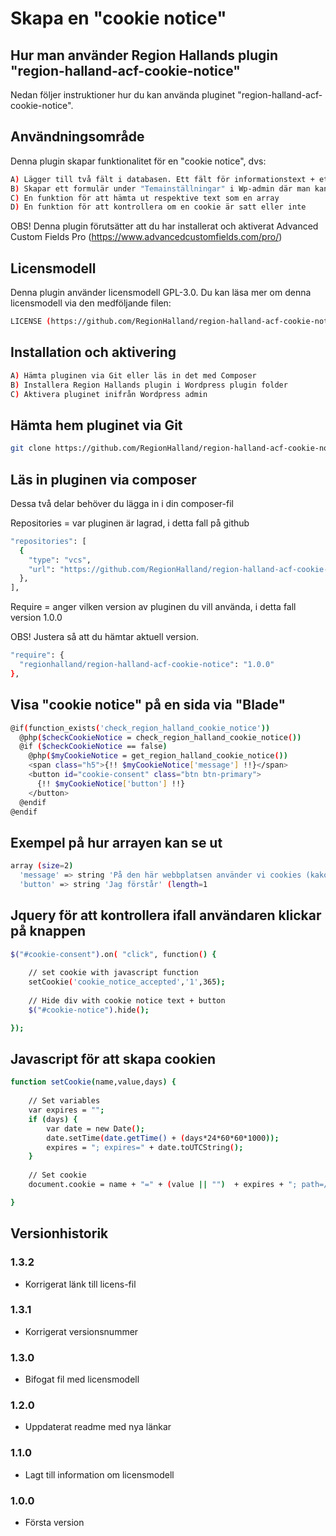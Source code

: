 # Skapa en "cookie notice"

## Hur man använder Region Hallands plugin "region-halland-acf-cookie-notice"

Nedan följer instruktioner hur du kan använda pluginet "region-halland-acf-cookie-notice".


## Användningsområde

Denna plugin skapar funktionalitet för en "cookie notice", dvs:

```sh
A) Lägger till två fält i databasen. Ett fält för informationstext + ett fält för knapptext
B) Skapar ett formulär under "Temainställningar" i Wp-admin där man kan editera texterna
C) En funktion för att hämta ut respektive text som en array
D) En funktion för att kontrollera om en cookie är satt eller inte
```

OBS! Denna plugin förutsätter att du har installerat och aktiverat Advanced Custom Fields Pro (https://www.advancedcustomfields.com/pro/)


## Licensmodell

Denna plugin använder licensmodell GPL-3.0. Du kan läsa mer om denna licensmodell via den medföljande filen:
```sh
LICENSE (https://github.com/RegionHalland/region-halland-acf-cookie-notice/blob/master/LICENSE)
```


## Installation och aktivering

```sh
A) Hämta pluginen via Git eller läs in det med Composer
B) Installera Region Hallands plugin i Wordpress plugin folder
C) Aktivera pluginet inifrån Wordpress admin
```


## Hämta hem pluginet via Git

```sh
git clone https://github.com/RegionHalland/region-halland-acf-cookie-notice.git
```


## Läs in pluginen via composer

Dessa två delar behöver du lägga in i din composer-fil

Repositories = var pluginen är lagrad, i detta fall på github

```sh
"repositories": [
  {
    "type": "vcs",
    "url": "https://github.com/RegionHalland/region-halland-acf-cookie-notice.git"
  },
],
```
Require = anger vilken version av pluginen du vill använda, i detta fall version 1.0.0

OBS! Justera så att du hämtar aktuell version.

```sh
"require": {
  "regionhalland/region-halland-acf-cookie-notice": "1.0.0"
},
```


## Visa "cookie notice" på en sida via "Blade"

```sh
@if(function_exists('check_region_halland_cookie_notice'))
  @php($checkCookieNotice = check_region_halland_cookie_notice())
  @if ($checkCookieNotice == false)
    @php($myCookieNotice = get_region_halland_cookie_notice())  
    <span class="h5">{!! $myCookieNotice['message'] !!}</span>
    <button id="cookie-consent" class="btn btn-primary">
      {!! $myCookieNotice['button'] !!}
    </button>
  @endif
@endif
```


## Exempel på hur arrayen kan se ut

```sh
array (size=2)
  'message' => string 'På den här webbplatsen använder vi cookies (kakor) för att webbplatsen ska fungera på ett bra sätt för dig. Genom att klicka vidare eller på ”Jag förstår” godkänner du att vi använder cookies.' (length=208)
  'button' => string 'Jag förstår' (length=1
```


## Jquery för att kontrollera ifall användaren klickar på knappen

```sh
$("#cookie-consent").on( "click", function() {
    
    // set cookie with javascript function
    setCookie('cookie_notice_accepted','1',365);
    
    // Hide div with cookie notice text + button
    $("#cookie-notice").hide();

});
```


## Javascript för att skapa cookien

```sh
function setCookie(name,value,days) {
    
    // Set variables
    var expires = "";
    if (days) {
        var date = new Date();
        date.setTime(date.getTime() + (days*24*60*60*1000));
        expires = "; expires=" + date.toUTCString();
    }
    
    // Set cookie
    document.cookie = name + "=" + (value || "")  + expires + "; path=/";

}
```


## Versionhistorik

### 1.3.2
- Korrigerat länk till licens-fil

### 1.3.1
- Korrigerat versionsnummer

### 1.3.0
- Bifogat fil med licensmodell

### 1.2.0
- Uppdaterat readme med nya länkar

### 1.1.0
- Lagt till information om licensmodell

### 1.0.0
- Första version
